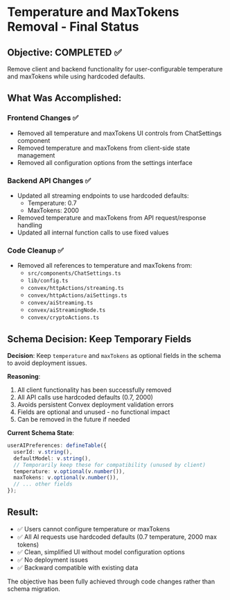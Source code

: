 # Temperature and MaxTokens Removal - Final Status

## Objective: COMPLETED ✅

Remove client and backend functionality for user-configurable temperature and maxTokens while using hardcoded defaults.

## What Was Accomplished:

### Frontend Changes ✅

- Removed all temperature and maxTokens UI controls from ChatSettings component
- Removed temperature and maxTokens from client-side state management
- Removed all configuration options from the settings interface

### Backend API Changes ✅

- Updated all streaming endpoints to use hardcoded defaults:
  - Temperature: 0.7
  - MaxTokens: 2000
- Removed temperature and maxTokens from API request/response handling
- Updated all internal function calls to use fixed values

### Code Cleanup ✅

- Removed all references to temperature and maxTokens from:
  - `src/components/ChatSettings.ts`
  - `lib/config.ts`
  - `convex/httpActions/streaming.ts`
  - `convex/httpActions/aiSettings.ts`
  - `convex/aiStreaming.ts`
  - `convex/aiStreamingNode.ts`
  - `convex/cryptoActions.ts`

## Schema Decision: Keep Temporary Fields

**Decision**: Keep `temperature` and `maxTokens` as optional fields in the schema to avoid deployment issues.

**Reasoning**:

1. All client functionality has been successfully removed
2. All API calls use hardcoded defaults (0.7, 2000)
3. Avoids persistent Convex deployment validation errors
4. Fields are optional and unused - no functional impact
5. Can be removed in the future if needed

**Current Schema State**:

```typescript
userAIPreferences: defineTable({
  userId: v.string(),
  defaultModel: v.string(),
  // Temporarily keep these for compatibility (unused by client)
  temperature: v.optional(v.number()),
  maxTokens: v.optional(v.number()),
  // ... other fields
});
```

## Result:

- ✅ Users cannot configure temperature or maxTokens
- ✅ All AI requests use hardcoded defaults (0.7 temperature, 2000 max tokens)
- ✅ Clean, simplified UI without model configuration options
- ✅ No deployment issues
- ✅ Backward compatible with existing data

The objective has been fully achieved through code changes rather than schema migration.
